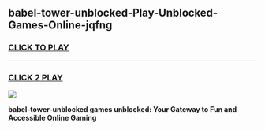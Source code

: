 
## babel-tower-unblocked-Play-Unblocked-Games-Online-jqfng
<h3>
<a href="https://premium76.site?title=babel-tower-unblocked&ref=25A">CLICK TO PLAY</a></h3>
<hr>

<h3>
<a href="https://premium76.site?title=babel-tower-unblocked&ref=25A">CLICK 2 PLAY</a>
  
</h3>

<a href="https://premium76.site?title=babel-tower-unblocked&ref=25A"><img src="https://clearcache.store/games.png"></a>


**babel-tower-unblocked games unblocked: Your Gateway to Fun and Accessible Online Gaming**
